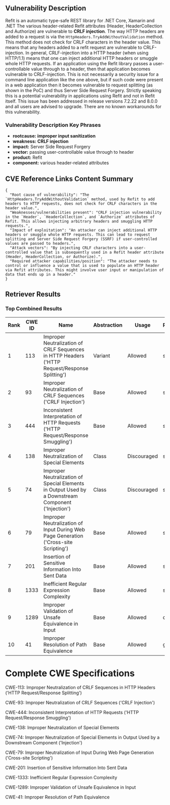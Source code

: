 ## Vulnerability Description
Refit is an automatic type-safe REST library for .NET Core, Xamarin and .NET The various header-related Refit attributes (Header, HeaderCollection and Authorize) are vulnerable to **CRLF injection**. The way HTTP headers are added to a request is via the `HttpHeaders.TryAddWithoutValidation` method. This method does not check for CRLF characters in the header value. This means that any headers added to a refit request are vulnerable to CRLF-injection. In general, CRLF-injection into a HTTP header (when using HTTP/1.1) means that one can inject additional HTTP headers or smuggle whole HTTP requests. If an application using the Refit library passes a user-controllable value through to a header, then that application becomes vulnerable to CRLF-injection. This is not necessarily a security issue for a command line application like the one above, but if such code were present in a web application then it becomes vulnerable to request splitting (as shown in the PoC) and thus Server Side Request Forgery. Strictly speaking this is a potential vulnerability in applications using Refit and not in Refit itself. This issue has been addressed in release versions 7.2.22 and 8.0.0 and all users are advised to upgrade. There are no known workarounds for this vulnerability.

### Vulnerability Description Key Phrases
- **rootcause:** **improper input sanitization**
- **weakness:** **CRLF injection**
- **impact:** Server Side Request Forgery
- **vector:** passing user-controllable value through to header
- **product:** Refit
- **component:** various header-related attributes

## CVE Reference Links Content Summary
```
{
  "Root cause of vulnerability": "The `HttpHeaders.TryAddWithoutValidation` method, used by Refit to add headers to HTTP requests, does not check for CRLF characters in the header value.",
  "Weaknesses/vulnerabilities present": "CRLF injection vulnerability in the `Header`, `HeaderCollection`, and `Authorize` attributes of Refit. This allows injecting arbitrary headers and smuggling HTTP requests.",
  "Impact of exploitation": "An attacker can inject additional HTTP headers or smuggle whole HTTP requests. This can lead to request splitting and Server Side Request Forgery (SSRF) if user-controlled values are passed to headers.",
  "Attack vectors": "By injecting CRLF characters into a user-controlled value that is subsequently used in a Refit header attribute (Header, HeaderCollection, or Authorize).",
  "Required attacker capabilities/position": "The attacker needs to control or influence a value that is used to populate an HTTP header via Refit attributes. This might involve user input or manipulation of data that ends up in a header."
}
```

## Retriever Results

### Top Combined Results

| Rank | CWE ID | Name | Abstraction | Usage  | Retrievers | Individual Scores |
|------|--------|------|-------------|-------|------------|-------------------|
| 1 | 113 | Improper Neutralization of CRLF Sequences in HTTP Headers ('HTTP Request/Response Splitting') | Variant | Allowed | sparse | 1.375 |
| 2 | 93 | Improper Neutralization of CRLF Sequences ('CRLF Injection') | Base | Allowed | sparse | 1.371 |
| 3 | 444 | Inconsistent Interpretation of HTTP Requests ('HTTP Request/Response Smuggling') | Base | Allowed | sparse | 1.184 |
| 4 | 138 | Improper Neutralization of Special Elements | Class | Discouraged | sparse | 1.178 |
| 5 | 74 | Improper Neutralization of Special Elements in Output Used by a Downstream Component ('Injection') | Class | Discouraged | sparse | 1.142 |
| 6 | 79 | Improper Neutralization of Input During Web Page Generation ('Cross-site Scripting') | Base | Allowed | sparse | 1.131 |
| 7 | 201 | Insertion of Sensitive Information Into Sent Data | Base | Allowed | sparse | 1.125 |
| 8 | 1333 | Inefficient Regular Expression Complexity | Base | Allowed | sparse | 1.120 |
| 9 | 1289 | Improper Validation of Unsafe Equivalence in Input | Base | Allowed | dense | 0.497 |
| 10 | 41 | Improper Resolution of Path Equivalence | Base | Allowed | graph | 0.002 |



# Complete CWE Specifications

CWE-113: Improper Neutralization of CRLF Sequences in HTTP Headers ('HTTP Request/Response Splitting')

CWE-93: Improper Neutralization of CRLF Sequences ('CRLF Injection')

CWE-444: Inconsistent Interpretation of HTTP Requests ('HTTP Request/Response Smuggling')

CWE-138: Improper Neutralization of Special Elements

CWE-74: Improper Neutralization of Special Elements in Output Used by a Downstream Component ('Injection')

CWE-79: Improper Neutralization of Input During Web Page Generation ('Cross-site Scripting')

CWE-201: Insertion of Sensitive Information Into Sent Data

CWE-1333: Inefficient Regular Expression Complexity

CWE-1289: Improper Validation of Unsafe Equivalence in Input

CWE-41: Improper Resolution of Path Equivalence